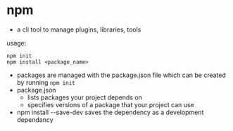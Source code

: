 # npm

- a cli tool to manage plugins, libraries, tools

usage:
```
npm init 
npm install <package_name> 
```

- packages are managed with the package.json file which can be created by running ```npm init```
- package.json
    - lists packages your project depends on
    - specifies versions of a package that your project can use
- npm install --save-dev saves the dependency as a development dependancy